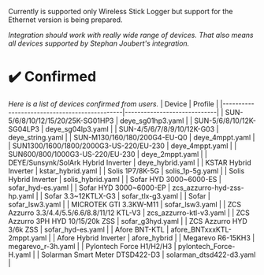 Currently is supported only Wireless Stick Logger but support for the Ethernet version is being prepared.

_Integration should work with really wide range of devices. That also means all devices supported by Stephan Joubert's integration._

# ✔️ Confirmed
_Here is a list of devices confirmed from users._
| Device                                       | Profile                     |
|----------------------------------------------|-----------------------------|
| SUN-5/6/8/10/12/15/20/25K-SG01HP3            | deye_sg01hp3.yaml           |
| SUN-5/6/8/10/12K-SG04LP3                     | deye_sg04lp3.yaml           |
| SUN-4/5/6/7/8/9/10/12K-G03                   | deye_string.yaml            |
| SUN-M130/160/180/200G4-EU-Q0                 | deye_4mppt.yaml             |
| SUN1300/1600/1800/2000G3-US-220/EU-230       | deye_4mppt.yaml             |
| SUN600/800/1000G3-US-220/EU-230              | deye_2mppt.yaml             |
| DEYE/Sunsynk/SolArk Hybrid Inverter          | deye_hybrid.yaml            |
| KSTAR Hybrid Inverter                        | kstar_hybrid.yaml           |
| Solis 1P7/8K-5G                              | solis_1p-5g.yaml            |
| Solis Hybrid Inverter                        | solis_hybrid.yaml           |
| Sofar HYD 3000~6000-ES                       | sofar_hyd-es.yaml           |
| Sofar HYD 3000~6000-EP                       | zcs_azzurro-hyd-zss-hp.yaml |
| Sofar 3.3~12KTLX-G3                          | sofar_tlx-g3.yaml           |
| Sofar                                        | sofar_lsw3.yaml             |
| MICROTEK GTI 3.3KW-M11                       | sofar_lsw3.yaml             |
| ZCS Azzurro 3.3/4.4/5.5/6.6/8.8/11/12 KTL-V3 | zcs_azzurro-ktl-v3.yaml     |
| ZCS Azzurro 3PH HYD 10/15/20k ZSS            | sofar_g3hyd.yaml            |
| ZCS Azzurro HYD 3/6k ZSS                     | sofar_hyd-es.yaml           |
| Afore BNT-KTL                                | afore_BNTxxxKTL-2mppt.yaml  |
| Afore Hybrid Inverter                        | afore_hybrid                |
| Megarevo R6-15KH3                            | megarevo_r-3h.yaml          |
| Pylontech Force H1/H2/H3                     | pylontech_Force-H.yaml      |
| Solarman Smart Meter DTSD422-D3              | solarman_dtsd422-d3.yaml    |
